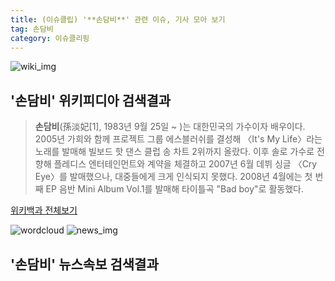 ```yaml
---
title: (이슈클립) '**손담비**' 관련 이슈, 기사 모아 보기
tag: 손담비
category: 이슈클리핑
---
```

![wiki_img](https://user-images.githubusercontent.com/42597476/44503234-41136a80-a6d0-11e8-9071-6fc6418eafe4.png)
## **'**손담비**'** 위키피디아 검색결과
>**손담비**(孫淡妃[1], 1983년 9월 25일 ~ )는 대한민국의 가수이자 배우이다. 2005년 가희와 함께 프로젝트 그룹 에스블러쉬를 결성해 〈It's My Life〉라는 노래를 발매해 빌보드 핫 댄스 클럽 송 차트 2위까지 올랐다. 이후 솔로 가수로 전향해 플레디스 엔터테인먼트와 계약을 체결하고 2007년 6월 데뷔 싱글 〈Cry Eye〉를 발매했으나, 대중들에게 크게 인식되지 못했다. 2008년 4월에는 첫 번째 EP 음반 Mini Album Vol.1를 발매해 타이틀곡 "Bad boy"로 활동했다.

<a href="https://ko.wikipedia.org/wiki/손담비" target="_blank">위키백과 전체보기</a>

![wordcloud](https://s3.ap-northeast-2.amazonaws.com/lyrics101-wordcloud/2018-09-24-1537786310.png)
![news_img](https://user-images.githubusercontent.com/42597476/44507050-1206f400-a6e4-11e8-8d98-7ffbfebb353f.png)
## **'**손담비**'** 뉴스속보 검색결과

